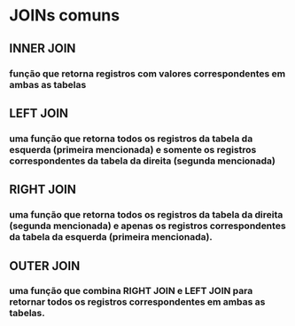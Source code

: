 # JOINs comuns

## INNER JOIN
### função que retorna registros com valores correspondentes em ambas as tabelas

## LEFT JOIN
### uma função que retorna todos os registros da tabela da esquerda (primeira mencionada) e somente os registros correspondentes da tabela da direita (segunda mencionada)

## RIGHT JOIN
### uma função que retorna todos os registros da tabela da direita (segunda mencionada) e apenas os registros correspondentes da tabela da esquerda (primeira mencionada).

## OUTER JOIN
### uma função que combina RIGHT JOIN e LEFT JOIN para retornar todos os registros correspondentes em ambas as tabelas.
